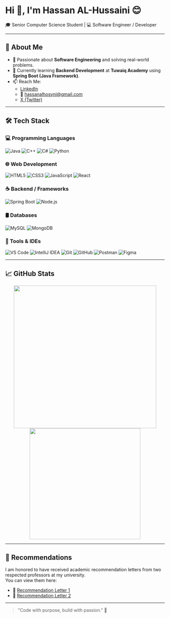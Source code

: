 # Hi 👋, I'm Hassan AL-Hussaini 😊  
🎓 Senior Computer Science Student | 💻 Software Engineer / Developer

---

## 🚀 About Me
- 👀 Passionate about **Software Engineering** and solving real-world problems.  
- 🌱 Currently learning **Backend Development** at **Tuwaiq Academy** using **Spring Boot (Java Framework)**.  
- 📫 Reach Me:
  - [LinkedIn](https://www.linkedin.com/in/hassan-al-hussaini-932aa02b5/)
  - 📧 hassanalhosyni@gmail.com
  - [X (Twitter)](https://twitter.com/Hassan0Blooming)

---

## 🛠️ Tech Stack

### 💻 Programming Languages  
![Java](https://img.shields.io/badge/Java-ED8B00?style=for-the-badge&logo=java&logoColor=white)
![C++](https://img.shields.io/badge/C++-00599C?style=for-the-badge&logo=c%2B%2B&logoColor=white)
![C#](https://img.shields.io/badge/C%23-512BD4?style=for-the-badge&logo=csharp&logoColor=white)
![Python](https://img.shields.io/badge/Python-3776AB?style=for-the-badge&logo=python&logoColor=white)

### 🌐 Web Development  
![HTML5](https://img.shields.io/badge/HTML5-E34F26?style=for-the-badge&logo=html5&logoColor=white)
![CSS3](https://img.shields.io/badge/CSS3-1572B6?style=for-the-badge&logo=css3&logoColor=white)
![JavaScript](https://img.shields.io/badge/JavaScript-F7DF1E?style=for-the-badge&logo=javascript&logoColor=black)
![React](https://img.shields.io/badge/React-20232A?style=for-the-badge&logo=react&logoColor=61DAFB)

### ☕ Backend / Frameworks  
![Spring Boot](https://img.shields.io/badge/Spring%20Boot-6DB33F?style=for-the-badge&logo=spring-boot&logoColor=white)
![Node.js](https://img.shields.io/badge/Node.js-339933?style=for-the-badge&logo=nodedotjs&logoColor=white)

### 🛢️ Databases  
![MySQL](https://img.shields.io/badge/MySQL-00758F?style=for-the-badge&logo=mysql&logoColor=white)
![MongoDB](https://img.shields.io/badge/MongoDB-4EA94B?style=for-the-badge&logo=mongodb&logoColor=white)

### 🧰 Tools & IDEs  
![VS Code](https://img.shields.io/badge/VSCode-007ACC?style=for-the-badge&logo=visual-studio-code&logoColor=white)
![IntelliJ IDEA](https://img.shields.io/badge/IntelliJ%20IDEA-000000?style=for-the-badge&logo=intellij-idea&logoColor=white)
![Git](https://img.shields.io/badge/Git-F05032?style=for-the-badge&logo=git&logoColor=white)
![GitHub](https://img.shields.io/badge/GitHub-181717?style=for-the-badge&logo=github&logoColor=white)
![Postman](https://img.shields.io/badge/Postman-FF6C37?style=for-the-badge&logo=postman&logoColor=white)
![Figma](https://img.shields.io/badge/Figma-F24E1E?style=for-the-badge&logo=figma&logoColor=white)

---

## 📈 GitHub Stats  
<p align="center">
  <img src="https://github-readme-stats.vercel.app/api?username=Blooming0&show_icons=true&theme=tokyonight" width="450"/>
  <img src="https://github-readme-stats.vercel.app/api/top-langs/?username=Blooming0&layout=compact&theme=tokyonight" width="350"/>
</p>

---
## 📝 Recommendations

I am honored to have received academic recommendation letters from two respected professors at my university.  
You can view them here:

- 📄 [Recommendation Letter 1](https://github.com/Blooming0/Blooming0/blob/main/Hassan%20-%20Recommendation(Dr.%20Abdulhakim).pdf)
- 📄 [Recommendation Letter 2](https://github.com/Blooming0/Blooming0/blob/main/Recom_hassan(Dr.Omar%20Al_Hazmi).pdf)
---

> "Code with purpose, build with passion." 💙
